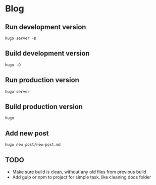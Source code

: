 # Blog

## Run development version

```
hugo server -D
```

## Build development version

```
hugo -D
```

## Run production version

```
hugo server
```

## Build production version

```
hugo
```

## Add new post

```
hugo new post/new-post.md
```

## TODO

- Make sure build is clean, without any old files from previous build
- Add gulp or npm to project for simple task, like cleaning docs folder